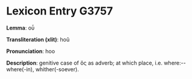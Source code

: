 # Lexicon Entry G3757

**Lemma**: οὗ

**Transliteration (xlit)**: hoû

**Pronunciation**: hoo

**Description**:
genitive case of ὅς as adverb; at which place, i.e. where:--where(-in), whither(-soever).
